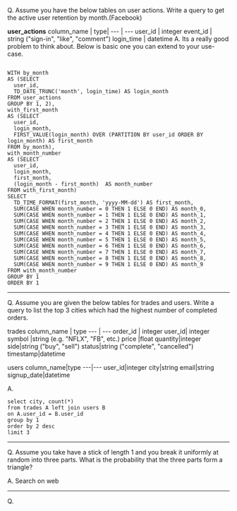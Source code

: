 
Q. Assume you have the below tables on user actions. Write a query to get the active user retention by month.(Facebook)

**user_actions**
column_name |	type|
--- | --- 
user_id	    | integer
event_id	| string ("sign-in", "like", "comment")
login_time	| datetime
A. Its a really good problem to think about. Below is basic one you can extend to your use-case.

```

WITH by_month
AS (SELECT
  user_id,
  TD_DATE_TRUNC('month', login_time) AS login_month
FROM user_actions
GROUP BY 1, 2),
with_first_month
AS (SELECT
  user_id,
  login_month,
  FIRST_VALUE(login_month) OVER (PARTITION BY user_id ORDER BY login_month) AS first_month
FROM by_month),
with_month_number
AS (SELECT
  user_id,
  login_month,
  first_month,
  (login_month - first_month)  AS month_number
FROM with_first_month)
SELECT
  TD_TIME_FORMAT(first_month, 'yyyy-MM-dd') AS first_month,
  SUM(CASE WHEN month_number = 0 THEN 1 ELSE 0 END) AS month_0,
  SUM(CASE WHEN month_number = 1 THEN 1 ELSE 0 END) AS month_1,
  SUM(CASE WHEN month_number = 2 THEN 1 ELSE 0 END) AS month_2,
  SUM(CASE WHEN month_number = 3 THEN 1 ELSE 0 END) AS month_3,
  SUM(CASE WHEN month_number = 4 THEN 1 ELSE 0 END) AS month_4,
  SUM(CASE WHEN month_number = 5 THEN 1 ELSE 0 END) AS month_5,
  SUM(CASE WHEN month_number = 6 THEN 1 ELSE 0 END) AS month_6,
  SUM(CASE WHEN month_number = 7 THEN 1 ELSE 0 END) AS month_7,
  SUM(CASE WHEN month_number = 8 THEN 1 ELSE 0 END) AS month_8,
  SUM(CASE WHEN month_number = 9 THEN 1 ELSE 0 END) AS month_9
FROM with_month_number
GROUP BY 1
ORDER BY 1
```
--- 
Q. Assume you are given the below tables for trades and users. Write a query to list the top 3 cities which had the highest number of completed orders.

trades
column_name | type
--- | ---
order_id |	integer
user_id|	integer
symbol	|string (e.g. "NFLX", "FB", etc.)
price	|float
quantity|integer
side|string ("buy", "sell")
status|string ("complete", "cancelled")
timestamp|datetime

users
column_name|type
---|---
user_id|integer
city|string
email|string
signup_date|datetime

A. 
```
select city, count(*)
from trades A left join users B
on A.user_id = B.user_id
group by 1
order by 2 desc
limit 3
```
---
Q. Assume you take have a stick of length 1 and you break it uniformly at random into three parts. What is the probability that the three parts form a triangle?

A. Search on web

---
Q. 
